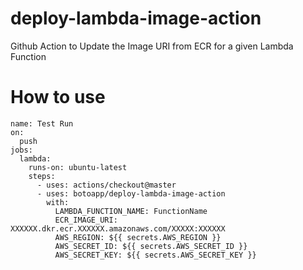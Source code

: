 # deploy-lambda-image-action
Github Action to Update the Image URI from ECR for a given Lambda Function

# How to use

```
name: Test Run
on:
  push
jobs:
  lambda:
    runs-on: ubuntu-latest
    steps:
      - uses: actions/checkout@master
      - uses: botoapp/deploy-lambda-image-action
        with:
          LAMBDA_FUNCTION_NAME: FunctionName
          ECR_IMAGE_URI: XXXXXX.dkr.ecr.XXXXXX.amazonaws.com/XXXXX:XXXXXX 
          AWS_REGION: ${{ secrets.AWS_REGION }}
          AWS_SECRET_ID: ${{ secrets.AWS_SECRET_ID }}
          AWS_SECRET_KEY: ${{ secrets.AWS_SECRET_KEY }}
```
